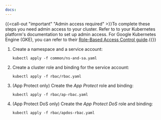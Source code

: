 ```yaml
---
docs: 
---
```


{{<call-out "important" "Admin access required" >}}To complete these steps you need admin access to your cluster. Refer to to your Kubernetes platform's documentation to set up admin access. For Google Kubernetes Engine (GKE), you can refer to their [Role-Based Access Control guide](https://cloud.google.com/kubernetes-engine/docs/how-to/role-based-access-control).{{</call-out>}}

1. Create a namespace and a service account:

    ```shell
    kubectl apply -f common/ns-and-sa.yaml
    ```

2. Create a cluster role and binding for the service account:

    ```shell
    kubectl apply -f rbac/rbac.yaml
    ```

3. (App Protect only) Create the *App Protect* role and binding:

    ```shell
    kubectl apply -f rbac/ap-rbac.yaml
    ```

4. (App Protect DoS only) Create the *App Protect DoS* role and binding:

    ```shell
    kubectl apply -f rbac/apdos-rbac.yaml
    ```
